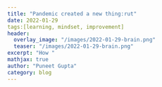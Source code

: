 ```yaml
---
title: "Pandemic created a new thing:rut"
date: 2022-01-29
tags:[learning, mindset, improvement]
header:
  overlay_image: "/images/2022-01-29-brain.png"
  teaser: "/images/2022-01-29-brain.png"
excerpt: "How "
mathjax: true
author: "Puneet Gupta"
category: blog
---
```

